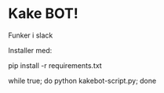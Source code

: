 # Kake BOT!

Funker i slack

Installer med: 

pip install -r requirements.txt

while true; do python kakebot-script.py; done 